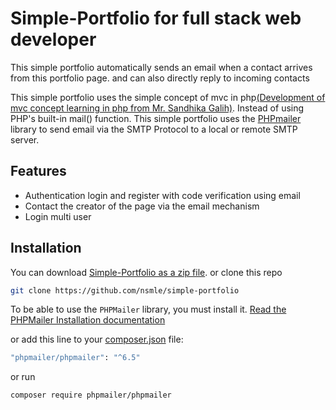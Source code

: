 # Simple-Portfolio for full stack web developer

This simple portfolio automatically sends an email when a contact arrives from this portfolio page. and can also directly reply to incoming contacts

This simple portfolio uses the simple concept of mvc in php[(Development of mvc concept learning in php from Mr. Sandhika Galih)](https://github.com/sandhikagalih/phpmvc).
Instead of using PHP's built-in mail() function. This simple portfolio uses the [PHPmailer](https://github.com/PHPMailer/PHPMailer) library to send email via the SMTP Protocol to a local or remote SMTP server.

## Features
- Authentication login and register with code verification using email
- Contact the creator of the page via the email mechanism
- Login multi user

## Installation

You can download [Simple-Portfolio as a zip file](https://github.com/nsmle/simple-portfolio/archive/master.zip).
or clone this repo
```bash
git clone https://github.com/nsmle/simple-portfolio
```
To be able to use the `PHPMailer` library, you must install it. [Read the PHPMailer Installation documentation](https://github.com/PHPMailer/PHPMailer/blob/master/README.md#installation--loading)

or add this line to your [composer.json](https://github.com/nsmle/simple-portfolio/blob/ebd4dc4f02b998c8148a18a4978d00c71a3f54c7/composer.json#L3) file:
```bash
"phpmailer/phpmailer": "^6.5"
```
or run
```bash
composer require phpmailer/phpmailer
```
